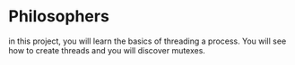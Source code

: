 # Philosophers
in this project, you will learn the basics of threading a process. You will see how to create threads and you will discover mutexes.
